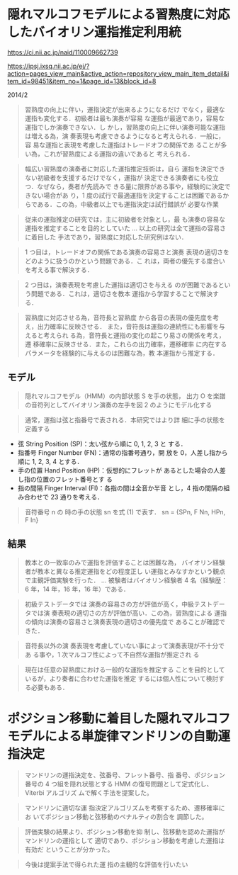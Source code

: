 # 隠れマルコフモデルによる習熟度に対応したバイオリン運指推定利用統

https://ci.nii.ac.jp/naid/110009662739

https://ipsj.ixsq.nii.ac.jp/ej/?action=pages_view_main&active_action=repository_view_main_item_detail&item_id=98451&item_no=1&page_id=13&block_id=8

2014/2

> 習熟度の向上に伴い，運指決定が出来るようになるだけ
でなく，最適な運指も変化する．初級者は最も演奏が容易
な運指が最適であり，容易な運指でしか演奏できない．し
かし，習熟度の向上に伴い演奏可能な運指は増える為，演
奏表現も考慮できるようになると考えられる．一般に，容
易な運指と表現を考慮した運指はトレードオフの関係であ
ることが多い為，これが習熟度による運指の違いであると
考えられる．

> 幅広い習熟度の演奏者に対応した運指推定技術は，自ら
運指を決定できない初級者を支援するだけでなく，運指が
決定できる演奏者にも役立つ．なぜなら，奏者が先読みで
きる量に限界がある事や，経験的に決定できない場合があ
り，1 度の試行で最適運指を決定することは困難であるか
らである．この為，中級者以上でも運指決定は試行錯誤が
必要な作業

> 従来の運指推定の研究では，主に初級者を対象とし，最
も演奏の容易な運指を推定することを目的としていた
...
以上の研究は全て運指の容易さに着目した
手法であり，習熟度に対応した研究例はない．

> 1 つ目は，トレードオフの関係である演奏の容易さと演奏
表現の適切さをどのように扱うのかという問題である．こ
れは，両者の優先する度合いを考える事で解決する．

> 2 つ目は，演奏表現を考慮した運指は適切さを与える
のが困難であるという問題である．これは，適切さを教本
運指から学習することで解決する．

> 習熟度に対応させる為，音符長と習熟度
から各音の表現の優先度を考え，出力確率に反映させる．
また，音符長は運指の連続性にも影響を与えると考えられ
る為，音符長と運指の変化の起こり易さの関係を考え，遷
移確率に反映させる．また，これらの出力確率，遷移確率
に内在するパラメータを経験的に与えるのは困難な為，教
本運指から推定する．

## モデル

> 隠れマルコフモデル（HMM）の内部状態 S を手の状態，
出力 O を楽譜の音符列としてバイオリン演奏の左手を図 2
のようにモデル化する

> 通常，運指は弦と指番号で表される．本研究ではより詳
細に手の状態を定義する

+ 弦 String Position (SP)：太い弦から順に 0, 1, 2, 3 と
する．
+ 指番号 Finger Number (FN)：通常の指番号通り，開
放を 0，人差し指から順に 1, 2, 3, 4 とする．
+ 手の位置 Hand Position (HP)：仮想的にフレットが
あるとした場合の人差し指の位置のフレット番号とす
る
+ 指の間隔 Finger Interval (FI)：各指の間は全音か半音
とし，4 指の間隔の組み合わせで 23 通りを考える．

> 音符番号 n の
時の手の状態 sn を式 (1) で表す．
sn = {SPn, F Nn, HPn, F In}

## 結果

> 教本との一致率のみで運指を評価することは困難な為，
バイオリン経験者が教本と異なる推定運指をどの程度正し
い運指とみなすかという観点で主観評価実験を行った．
...
被験者はバイオリン経験者 4 名（経験歴：6 年，14 年，16
年，16 年）である．

> 初級テストデータでは
演奏の容易さの方が評価が高く，中級テストデータでは演
奏表現の適切さの方が評価が高い．この為，習熟度による
運指の傾向は演奏の容易さと演奏表現の適切さの優先度で
あることが確認できた．

> 音符長以外の演
奏表現を考慮していない事によって演奏表現が不十分であ
る事や，1 次マルコフ性によって不自然な運指が推定され
る

> 現在は任意の習熟度における一般的な運指を推定する
ことを目的としているが，より奏者に合わせた運指を推定
するには個人性について検討する必要もある．

# ポジション移動に着目した隠れマルコフモデルによる単旋律マンドリンの自動運指決定

> マンドリンの運指決定を、弦番号、フレット番号、指
番号、ポジション番号の 4 つ組を隠れ状態とする
HMM の復号問題として定式化し、Viterbi アルゴリズ
ムで解く手法を提案した。

> マンドリンに適切な運
指決定アルゴリズムを考察するため、遷移確率にお
いてポジション移動と弦移動のペナルティの割合を
調節した。

> 評価実験の結果より、ポジション移動を抑
制し、弦移動を認めた運指がマンドリンの運指として
適切であり、ポジション移動を考慮した運指は有効だ
ということが分かった。

> 今後は提案手法で得られた運
指の主観的な評価を行いたい